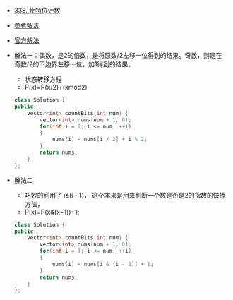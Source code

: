 - [338. 比特位计数](https://leetcode-cn.com/problems/counting-bits/)
- [参考解法](https://www.cnblogs.com/grandyang/p/5294255.html)
- [官方解法](https://leetcode-cn.com/problems/counting-bits/solution/bi-te-wei-ji-shu-by-leetcode/)
- 解法一：偶数，是2的倍数，是将原数/2左移一位得到的结果。奇数，则是在奇数/2的下边界左移一位，加1得到的结果。
    + 状态转移方程
    + P(x)=P(x/2)+(xmod2)
    ```C++
    class Solution {
    public:
        vector<int> countBits(int num) {
            vector<int> nums(num + 1, 0);
            for(int i = 1; i <= num; ++i)
            {
                nums[i] = nums[i / 2] + i % 2;
            }
            return nums;
        }
    };
    ```

- 解法二
    + 巧妙的利用了 i&(i - 1)， 这个本来是用来判断一个数是否是2的指数的快捷方法，
    + P(x)=P(x&(x−1))+1;
    ```C++
    class Solution {
    public:
        vector<int> countBits(int num) {
            vector<int> nums(num + 1, 0);
            for(int i = 1; i <= num; ++i)
            {
                nums[i] = nums[i & (i - 1)] + 1;
            }
            return nums;
        }
    };
    ```
